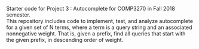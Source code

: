 Starter code for Project 3 : Autocomplete for COMP3270 in Fall 2018 semester. 
<br />
This repository includes code to implement, test, and analyze autocomplete for a given set of N terms, where a term is a query string and an associated nonnegative weight. That is, given a prefix, find all queries that start with the given prefix, in descending order of weight.
